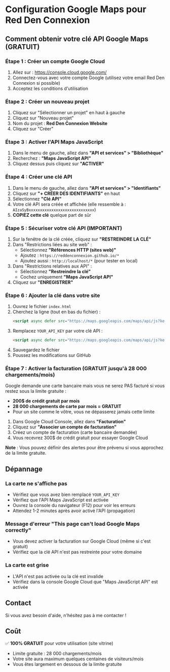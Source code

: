 # Configuration Google Maps pour Red Den Connexion

## Comment obtenir votre clé API Google Maps (GRATUIT)

### Étape 1 : Créer un compte Google Cloud
1. Allez sur : https://console.cloud.google.com/
2. Connectez-vous avec votre compte Google (utilisez votre email Red Den Connexion si possible)
3. Acceptez les conditions d'utilisation

### Étape 2 : Créer un nouveau projet
1. Cliquez sur "Sélectionner un projet" en haut à gauche
2. Cliquez sur "Nouveau projet"
3. Nom du projet : **Red Den Connexion Website**
4. Cliquez sur "Créer"

### Étape 3 : Activer l'API Maps JavaScript
1. Dans le menu de gauche, allez dans **"API et services" > "Bibliothèque"**
2. Recherchez : **"Maps JavaScript API"**
3. Cliquez dessus puis cliquez sur **"ACTIVER"**

### Étape 4 : Créer une clé API
1. Dans le menu de gauche, allez dans **"API et services" > "Identifiants"**
2. Cliquez sur **"+ CRÉER DES IDENTIFIANTS"** en haut
3. Sélectionnez **"Clé API"**
4. Votre clé API sera créée et affichée (elle ressemble à : `AIzaSyBxxxxxxxxxxxxxxxxxxxxxxxxxxxxx`)
5. **COPIEZ cette clé** quelque part de sûr

### Étape 5 : Sécuriser votre clé API (IMPORTANT)
1. Sur la fenêtre de la clé créée, cliquez sur **"RESTREINDRE LA CLÉ"**
2. Dans "Restrictions liées au site web" :
   - Sélectionnez **"Références HTTP (sites web)"**
   - Ajoutez : `https://reddenconnexion.github.io/*`
   - Ajoutez aussi : `http://localhost/*` (pour tester en local)
3. Dans "Restrictions relatives aux API" :
   - Sélectionnez **"Restreindre la clé"**
   - Cochez uniquement **"Maps JavaScript API"**
4. Cliquez sur **"ENREGISTRER"**

### Étape 6 : Ajouter la clé dans votre site
1. Ouvrez le fichier `index.html`
2. Cherchez la ligne (tout en bas du fichier) :
   ```html
   <script async defer src="https://maps.googleapis.com/maps/api/js?key=YOUR_API_KEY&callback=initMap"></script>
   ```
3. Remplacez `YOUR_API_KEY` par votre clé API :
   ```html
   <script async defer src="https://maps.googleapis.com/maps/api/js?key=AIzaSyBxxxxxxxxxxxxxxxxxxxxxxxxxxxxx&callback=initMap"></script>
   ```
4. Sauvegardez le fichier
5. Poussez les modifications sur GitHub

### Étape 7 : Activer la facturation (GRATUIT jusqu'à 28 000 chargements/mois)
Google demande une carte bancaire mais vous ne serez PAS facturé si vous restez sous la limite gratuite :
- **200$ de crédit gratuit par mois**
- **28 000 chargements de carte par mois = GRATUIT**
- Pour un site comme le vôtre, vous ne dépasserez jamais cette limite

1. Dans Google Cloud Console, allez dans **"Facturation"**
2. Cliquez sur **"Associer un compte de facturation"**
3. Créez un compte de facturation (carte bancaire demandée)
4. Vous recevrez 300$ de crédit gratuit pour essayer Google Cloud

**Note** : Vous pouvez définir des alertes pour être prévenu si vous approchez de la limite gratuite.

## Dépannage

### La carte ne s'affiche pas
- Vérifiez que vous avez bien remplacé `YOUR_API_KEY`
- Vérifiez que l'API Maps JavaScript est activée
- Ouvrez la console du navigateur (F12) pour voir les erreurs
- Attendez 1-2 minutes après avoir activé l'API (propagation)

### Message d'erreur "This page can't load Google Maps correctly"
- Vous devez activer la facturation sur Google Cloud (même si c'est gratuit)
- Vérifiez que la clé API n'est pas restreinte pour votre domaine

### La carte est grise
- L'API n'est pas activée ou la clé est invalide
- Vérifiez dans la console Google Cloud que "Maps JavaScript API" est activée

## Contact
Si vous avez besoin d'aide, n'hésitez pas à me contacter !

## Coût
✅ **100% GRATUIT** pour votre utilisation (site vitrine)
- Limite gratuite : 28 000 chargements/mois
- Votre site aura maximum quelques centaines de visiteurs/mois
- Vous êtes largement en dessous de la limite gratuite

